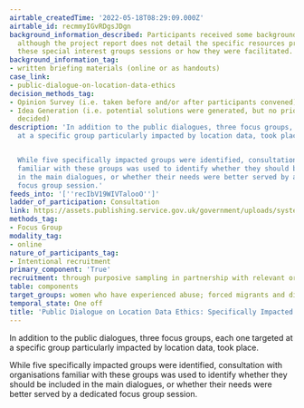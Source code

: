 ```yaml
---
airtable_createdTime: '2022-05-18T08:29:09.000Z'
airtable_id: recmmyIGvRDgsJDgn
background_information_described: Participants received some background information,
  although the project report does not detail the specific resources provided for
  these special interest groups sessions or how they were facilitated.
background_information_tag:
- written briefing materials (online or as handouts)
case_link:
- public-dialogue-on-location-data-ethics
decision_methods_tag:
- Opinion Survey (i.e. taken before and/or after participants convened)
- Idea Generation (i.e. potential solutions were generated, but no priorities were
  decided)
description: 'In addition to the public dialogues, three focus groups, each one targeted
  at a specific group particularly impacted by location data, took place.


  While five specifically impacted groups were identified, consultation with organisations
  familiar with these groups was used to identify whether they should be included
  in the main dialogues, or whether their needs were better served by a dedicated
  focus group session.'
feeds_into: '[''recIbV19WIVTalooO'']'
ladder_of_participation: Consultation
link: https://assets.publishing.service.gov.uk/government/uploads/system/uploads/attachment_data/file/1042092/Public_dialogue_on_location_data_ethics_Engagement_report_Appendices_.pdf
methods_tag:
- Focus Group
modality_tag:
- online
nature_of_participants_tag:
- Intentional recruitment
primary_component: 'True'
recruitment: through purposive sampling in partnership with relevant organisations
table: components
target_groups: women who have experienced abuse; forced migrants and disabled people
temporal_state: One off
title: 'Public Dialogue on Location Data Ethics: Specifically Impacted Groups'
---
```


In addition to the public dialogues, three focus groups, each one targeted at a specific group particularly impacted by location data, took place.

While five specifically impacted groups were identified, consultation with organisations familiar with these groups was used to identify whether they should be included in the main dialogues, or whether their needs were better served by a dedicated focus group session.